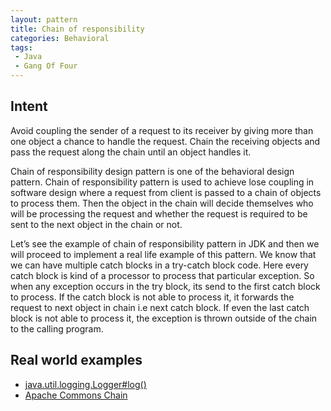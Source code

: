 ```yaml
---
layout: pattern
title: Chain of responsibility
categories: Behavioral
tags:
 - Java
 - Gang Of Four
---
```


## Intent
Avoid coupling the sender of a request to its receiver by giving
more than one object a chance to handle the request. Chain the receiving
objects and pass the request along the chain until an object handles it.


Chain of responsibility design pattern is one of the behavioral design pattern. Chain of responsibility pattern is used to achieve lose coupling in software design where a request from client is passed to a chain of objects to process them. Then the object in the chain will decide themselves who will be processing the request and whether the request is required to be sent to the next object in the chain or not.

Let’s see the example of chain of responsibility pattern in JDK and then we will proceed to implement a real life example of this pattern. We know that we can have multiple catch blocks in a try-catch block code. Here every catch block is kind of a processor to process that particular exception. So when any exception occurs in the try block, its send to the first catch block to process. If the catch block is not able to process it, it forwards the request to next object in chain i.e next catch block. If even the last catch block is not able to process it, the exception is thrown outside of the chain to the calling program.

## Real world examples

* [java.util.logging.Logger#log()](http://docs.oracle.com/javase/8/docs/api/java/util/logging/Logger.html#log%28java.util.logging.Level,%20java.lang.String%29)
* [Apache Commons Chain](https://commons.apache.org/proper/commons-chain/index.html)
